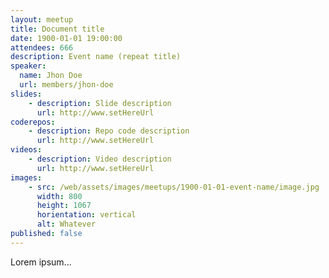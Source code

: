 ```yaml
---
layout: meetup
title: Document title
date: 1900-01-01 19:00:00
attendees: 666
description: Event name (repeat title)
speaker:
  name: Jhon Doe
  url: members/jhon-doe
slides: 
    - description: Slide description
      url: http://www.setHereUrl
coderepos: 
    - description: Repo code description
      url: http://www.setHereUrl
videos: 
    - description: Video description
      url: http://www.setHereUrl
images:
    - src: /web/assets/images/meetups/1900-01-01-event-name/image.jpg
      width: 800
      height: 1067
      horientation: vertical
      alt: Whatever
published: false
---
```


Lorem ipsum...
